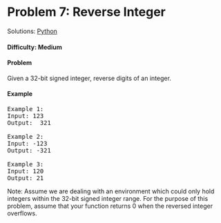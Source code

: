 # Problem 7: Reverse Integer
Solutions: [Python](./reverseInteger.py)
#### Difficulty: Medium

#### Problem

Given a 32-bit signed integer, reverse digits of an integer.

#### Example

<pre>
Example 1:
Input: 123
Output:  321

Example 2:
Input: -123
Output: -321

Example 3:
Input: 120
Output: 21
</pre>

Note:
Assume we are dealing with an environment which could only hold integers within the 32-bit signed integer range. For the purpose of this problem, assume that your function returns 0 when the reversed integer overflows.
